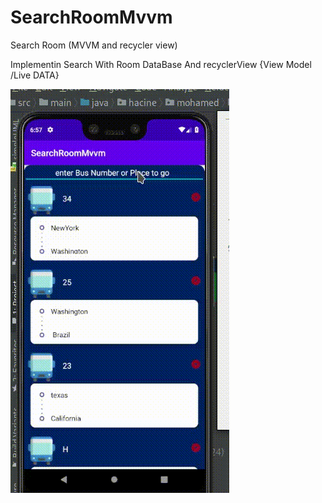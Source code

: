 # SearchRoomMvvm
Search Room (MVVM and recycler view)


Implementin Search With Room DataBase And recyclerView {View Model /Live DATA}


![](searchroom.gif)
 
